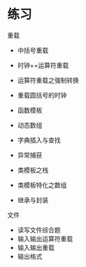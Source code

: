 # 练习

重载
* 中括号重载
* 时钟++运算符重载
* 运算符重载之强制转换 
* 重载圆括号的时钟

* 函数模板
* 动态数组
* 字典插入与查找
* 异常捕获
* 类模板之栈
* 类模板特化之数组
* 继承与封装

文件
* 读写文件综合题
* 输入输出运算符重载
* 输入输出重载 
* 输出格式
